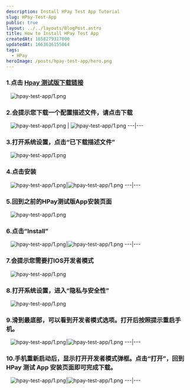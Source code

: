 ```yaml
---
description: Install HPay Test App Tutorial
slug: HPay-Test-App
public: true
layout: ../../layouts/BlogPost.astro
title: How to Install HPay Test App
createdAt: 1658279317000
updatedAt: 1663636155864
tags:
  - HPay
heroImage: /posts/hpay-test-app/hero.png
---
```


### 1.点击 [Hpay 测试版下载链接](https://app.bitrise.io/app/47507a8a468db1a1/build/4420fccd-43e0-41df-af50-7a373596c1ad/artifact/4271e0d747ad1253/p/da08ac4f1d66217674f8f243d1fc10ea)
&nbsp;&nbsp;
![hpay-test-app/1.png](/posts/hpay-test-app/1.png)
### 2.会提示您下载一个配置描述文件，请点击下载
&nbsp;&nbsp;
![hpay-test-app/1.png](/posts/hpay-test-app/2.png) | ![hpay-test-app/1.png](/posts/hpay-test-app/3.png)
---|---
### 3.打开系统设置，点击“已下载描述文件”
&nbsp;&nbsp;
![hpay-test-app/1.png](/posts/hpay-test-app/4.png) 
### 4.点击安装
&nbsp;&nbsp;
![hpay-test-app/1.png](/posts/hpay-test-app/5.png)|![hpay-test-app/1.png](/posts/hpay-test-app/6.png)
---|---
### 5.回到之前的HPay测试版App安装页面
&nbsp;&nbsp;
![hpay-test-app/1.png](/posts/hpay-test-app/7.png)
### 6.点击“Install”
&nbsp;&nbsp;
![hpay-test-app/1.png](/posts/hpay-test-app/8.png)|![hpay-test-app/1.png](/posts/hpay-test-app/9.png)
---|---
### 7.会提示您需要打IOS开发者模式
&nbsp;&nbsp;
![hpay-test-app/1.png](/posts/hpay-test-app/10.png)
### 8.打开系统设置，进入“隐私与安全性”
&nbsp;&nbsp;
![hpay-test-app/1.png](/posts/hpay-test-app/11.png)
### 9.滑到最底部，可以看到开发者模式选项。打开后按照提示重启手机。
&nbsp;&nbsp;
![hpay-test-app/1.png](/posts/hpay-test-app/12.png)|![hpay-test-app/1.png](/posts/hpay-test-app/13.png)
---|---
### 10.手机重新启动后，显示打开开发者模式弹框。点击“打开”，回到 HPay 测试 App 安装页面即可完成下载。
&nbsp;&nbsp;
![hpay-test-app/1.png](/posts/hpay-test-app/14.png)|![hpay-test-app/1.png](/posts/hpay-test-app/15.png)
---|---

